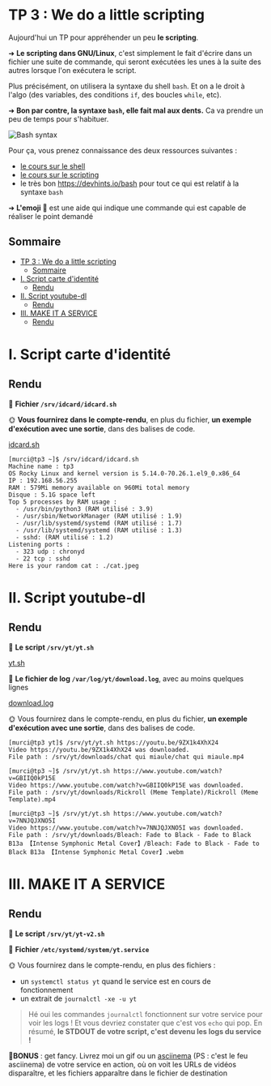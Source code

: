 # TP 3 : We do a little scripting

Aujourd'hui un TP pour appréhender un peu **le scripting**.

➜ **Le scripting dans GNU/Linux**, c'est simplement le fait d'écrire dans un fichier une suite de commande, qui seront exécutées les unes à la suite des autres lorsque l'on exécutera le script.

Plus précisément, on utilisera la syntaxe du shell `bash`. Et on a le droit à l'algo (des variables, des conditions `if`, des boucles `while`, etc).

➜ **Bon par contre, la syntaxe `bash`, elle fait mal aux dents.** Ca va prendre un peu de temps pour s'habituer.

![Bash syntax](./pics/bash_syntax.jpg)

Pour ça, vous prenez connaissance des deux ressources suivantes :

- [le cours sur le shell](../../cours/shell/README.md)
- [le cours sur le scripting](../../cours/scripting/README.md)
- le très bon https://devhints.io/bash pour tout ce qui est relatif à la syntaxe `bash`

➜ **L'emoji 🐚** est une aide qui indique une commande qui est capable de réaliser le point demandé

## Sommaire

- [TP 3 : We do a little scripting](#tp-3--we-do-a-little-scripting)
  - [Sommaire](#sommaire)
- [I. Script carte d'identité](#i-script-carte-didentité)
  - [Rendu](#rendu)
- [II. Script youtube-dl](#ii-script-youtube-dl)
  - [Rendu](#rendu-1)
- [III. MAKE IT A SERVICE](#iii-make-it-a-service)
  - [Rendu](#rendu-2)


# I. Script carte d'identité

## Rendu

📁 **Fichier `/srv/idcard/idcard.sh`**

🌞 **Vous fournirez dans le compte-rendu**, en plus du fichier, **un exemple d'exécution avec une sortie**, dans des balises de code.

[idcard.sh](idcard.sh)

```
[murci@tp3 ~]$ /srv/idcard/idcard.sh
Machine name : tp3
OS Rocky Linux and kernel version is 5.14.0-70.26.1.el9_0.x86_64
IP : 192.168.56.255
RAM : 579Mi memory available on 960Mi total memory
Disque : 5.1G space left
Top 5 processes by RAM usage :
  - /usr/bin/python3 (RAM utilisé : 3.9)
  - /usr/sbin/NetworkManager (RAM utilisé : 1.9)
  - /usr/lib/systemd/systemd (RAM utilisé : 1.7)
  - /usr/lib/systemd/systemd (RAM utilisé : 1.3)
  - sshd: (RAM utilisé : 1.2)
Listening ports :
  - 323 udp : chronyd
  - 22 tcp : sshd
Here is your random cat : ./cat.jpeg
```

# II. Script youtube-dl


## Rendu

📁 **Le script `/srv/yt/yt.sh`**

[yt.sh](yt.sh)

📁 **Le fichier de log `/var/log/yt/download.log`**, avec au moins quelques lignes

[download.log](download.log)

🌞 Vous fournirez dans le compte-rendu, en plus du fichier, **un exemple d'exécution avec une sortie**, dans des balises de code.

```
[murci@tp3 yt]$ /srv/yt/yt.sh https://youtu.be/9ZX1k4XhX24
Video https://youtu.be/9ZX1k4XhX24 was downloaded.
File path : /srv/yt/downloads/chat qui miaule/chat qui miaule.mp4

[murci@tp3 ~]$ /srv/yt/yt.sh https://www.youtube.com/watch?v=GBIIQ0kP15E
Video https://www.youtube.com/watch?v=GBIIQ0kP15E was downloaded.
File path : /srv/yt/downloads/Rickroll (Meme Template)/Rickroll (Meme Template).mp4

[murci@tp3 ~]$ /srv/yt/yt.sh https://www.youtube.com/watch?v=7NNJQJXNO5I
Video https://www.youtube.com/watch?v=7NNJQJXNO5I was downloaded.
File path : /srv/yt/downloads/Bleach: Fade to Black - Fade to Black B13a 【Intense Symphonic Metal Cover】/Bleach: Fade to Black - Fade to Black B13a 【Intense Symphonic Metal Cover】.webm
```

# III. MAKE IT A SERVICE


## Rendu

📁 **Le script `/srv/yt/yt-v2.sh`**

📁 **Fichier `/etc/systemd/system/yt.service`**

🌞 Vous fournirez dans le compte-rendu, en plus des fichiers :

- un `systemctl status yt` quand le service est en cours de fonctionnement
- un extrait de `journalctl -xe -u yt`

> Hé oui les commandes `journalctl` fonctionnent sur votre service pour voir les logs ! Et vous devriez constater que c'est vos `echo` qui pop. En résumé, **le STDOUT de votre script, c'est devenu les logs du service !**

🌟**BONUS** : get fancy. Livrez moi un gif ou un [asciinema](https://asciinema.org/) (PS : c'est le feu asciinema) de votre service en action, où on voit les URLs de vidéos disparaître, et les fichiers apparaître dans le fichier de destination
